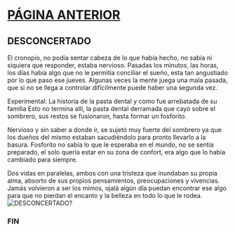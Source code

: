 # [PÁGINA ANTERIOR](RUTA2.md)
## DESCONCERTADO
El cronopio, no podía sentar cabeza de lo que había hecho, no sabía ni siquiera que responder, estaba nervioso. Pasadas los minutos, las horas, los días había algo que no le permitía conciliar el sueño, esta tan angustiado por lo que paso ese jueves. Algunas veces la mente juega una mala pasada, que si no se llega a controlar difícilmente puede haber una segunda vez.

Experimental: La historia de la pasta dental y como fue arrebatada de su familia
Esto no termina allí, la pasta dental derramada que cayó sobre el sombrero, sus restos se fusionaron, hasta formar un fosforito.

Nervioso y sin saber a donde ir, se sujetó muy fuerte del sombrero ya que los dueños del mismo estaban sacudiéndolo para pronto llevarlo a la basura. Fosforito no sabía lo que le esperaba en el mundo, no se sentía preparado, el solo quería estar en su zona de confort, era algo que lo había cambiado para siempre.

Dos vidas en paralelas, ambos con una tristeza que inundaban su propia alma, absorto de sus propios pensamientos, preocupaciones y vivencias. Jamás volvieron a ser los mimos, ojalá algún día puedan encontrar ese algo para que no pierdan el encanto y la belleza en todo lo que le rodea.
![DESCONCERTADO?](https://www.shutterstock.com/image-illustration/illustration-mind-prison-surreal-abstract-600nw-2012377967.jpg)
### FIN